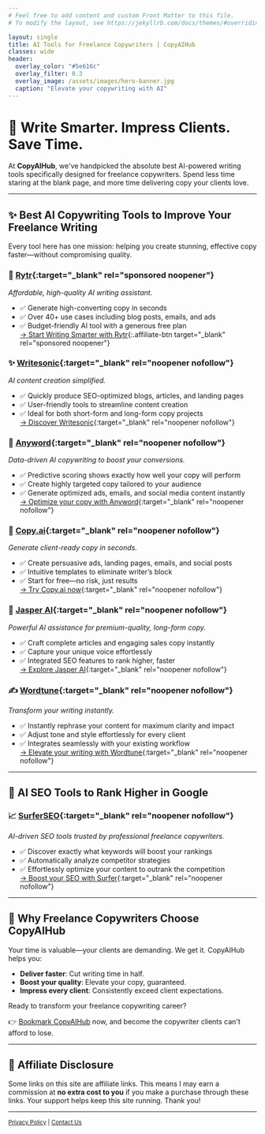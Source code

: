 ```yaml
---
# Feel free to add content and custom Front Matter to this file.
# To modify the layout, see https://jekyllrb.com/docs/themes/#overriding-theme-defaults

layout: single
title: AI Tools for Freelance Copywriters | CopyAIHub
classes: wide
header:
  overlay_color: "#5e616c"
  overlay_filter: 0.3
  overlay_image: /assets/images/hero-banner.jpg
  caption: "Elevate your copywriting with AI"
---
```


# 🚀 Write Smarter. Impress Clients. Save Time.

At **CopyAIHub**, we've handpicked the absolute best AI-powered writing tools specifically designed for freelance copywriters. Spend less time staring at the blank page, and more time delivering copy your clients love.

---

## ✨ Best AI Copywriting Tools to Improve Your Freelance Writing

Every tool here has one mission: helping you create stunning, effective copy faster—without compromising quality.

### 🤖 [Rytr](https://rytr.me/?via=copyaihub){:target="_blank" rel="sponsored noopener"}
*Affordable, high-quality AI writing assistant.*

- ✅ Generate high-converting copy in seconds
- ✅ Over 40+ use cases including blog posts, emails, and ads
- ✅ Budget-friendly AI tool with a generous free plan  
[→ Start Writing Smarter with Rytr](https://rytr.me/?via=copyaihub){:.affiliate-btn target="_blank" rel="sponsored noopener"}

### ✨ [Writesonic](https://writesonic.com/){:target="_blank" rel="noopener nofollow"}
*AI content creation simplified.*

- ✅ Quickly produce SEO-optimized blogs, articles, and landing pages
- ✅ User-friendly tools to streamline content creation
- ✅ Ideal for both short-form and long-form copy projects  
[→ Discover Writesonic](https://writesonic.com/){:target="_blank" rel="noopener nofollow"}

### 🧠 [Anyword](https://www.anyword.com/){:target="_blank" rel="noopener nofollow"}
*Data-driven AI copywriting to boost your conversions.*

- ✅ Predictive scoring shows exactly how well your copy will perform
- ✅ Create highly targeted copy tailored to your audience
- ✅ Generate optimized ads, emails, and social media content instantly  
[→ Optimize your copy with Anyword](https://www.anyword.com/){:target="_blank" rel="noopener nofollow"}

### 📝 [Copy.ai](https://copy.ai){:target="_blank" rel="noopener nofollow"}
*Generate client-ready copy in seconds.*

- ✅ Create persuasive ads, landing pages, emails, and social posts
- ✅ Intuitive templates to eliminate writer’s block
- ✅ Start for free—no risk, just results  
[→ Try Copy.ai now](https://copy.ai){:target="_blank" rel="noopener nofollow"}

### 🚀 [Jasper AI](https://jasper.ai){:target="_blank" rel="noopener nofollow"}
*Powerful AI assistance for premium-quality, long-form copy.*

- ✅ Craft complete articles and engaging sales copy instantly
- ✅ Capture your unique voice effortlessly
- ✅ Integrated SEO features to rank higher, faster  
[→ Explore Jasper AI](https://jasper.ai){:target="_blank" rel="noopener nofollow"}

### ✍️ [Wordtune](https://www.wordtune.com/){:target="_blank" rel="noopener nofollow"}
*Transform your writing instantly.*

- ✅ Instantly rephrase your content for maximum clarity and impact
- ✅ Adjust tone and style effortlessly for every client
- ✅ Integrates seamlessly with your existing workflow  
[→ Elevate your writing with Wordtune](https://www.wordtune.com/){:target="_blank" rel="noopener nofollow"}

---

## 🔎 AI SEO Tools to Rank Higher in Google

### 📈 [SurferSEO](https://surferseo.com){:target="_blank" rel="noopener nofollow"}
*AI-driven SEO tools trusted by professional freelance copywriters.*

- ✅ Discover exactly what keywords will boost your rankings
- ✅ Automatically analyze competitor strategies
- ✅ Effortlessly optimize your content to outrank the competition  
[→ Boost your SEO with Surfer](https://surferseo.com){:target="_blank" rel="noopener nofollow"}

---

## 🥇 Why Freelance Copywriters Choose CopyAIHub

Your time is valuable—your clients are demanding. We get it. CopyAIHub helps you:

- **Deliver faster**: Cut writing time in half.
- **Boost your quality**: Elevate your copy, guaranteed.
- **Impress every client**: Consistently exceed client expectations.

Ready to transform your freelance copywriting career?

👉 [Bookmark CopyAIHub](https://copyaihub.com) now, and become the copywriter clients can't afford to lose.

---
## 🛑 Affiliate Disclosure
<div class="affiliate-disclosure">
Some links on this site are affiliate links. This means I may earn a commission at <strong>no extra cost to you</strong> if you make a purchase through these links. Your support helps keep this site running. Thank you!
</div>


---
<small>[Privacy Policy](/privacy) | [Contact Us](mailto:hello@copyaihub.com)</small>
